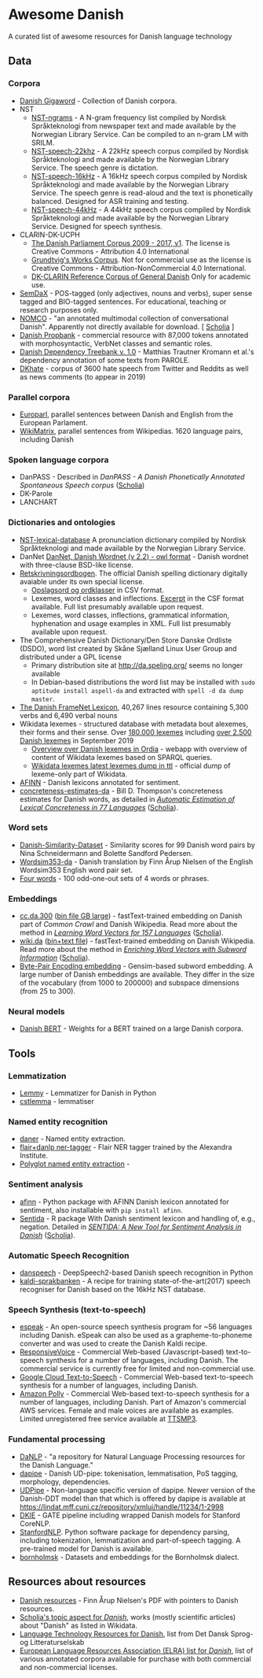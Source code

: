 # Awesome Danish
A curated list of awesome resources for Danish language technology

## Data
### Corpora
* [Danish Gigaword](http://gigaword.dk/) - Collection of Danish corpora.
* NST
  * [NST-ngrams](http://www.nb.no/sprakbanken/show?serial=sbr-28) - A N-gram frequency list compiled by Nordisk Språkteknologi from newspaper text and made available by the Norwegian Library Service. Can be compiled to an n-gram LM with SRILM.
  * [NST-speech-22khz](http://www.nb.no/sprakbanken/show?serial=sbr-20) - A 22kHz speech corpus compiled by Nordisk Språkteknologi and made available by the Norwegian Library Service. The speech genre is dictation.
  * [NST-speech-16kHz](http://www.nb.no/sprakbanken/show?serial=sbr-19) - A 16kHz speech corpus compiled by Nordisk Språkteknologi and made available by the Norwegian Library Service. The speech genre is read-aloud and the text is phonetically balanced. Designed for ASR training and testing.
  * [NST-speech-44kHz](http://www.nb.no/sprakbanken/show?serial=sbr-21) - A 44kHz speech corpus compiled by Nordisk Språkteknologi and made available by the Norwegian Library Service. Designed for speech synthesis.
* CLARIN-DK-UCPH
  * [The Danish Parliament Corpus 2009 - 2017, v1](https://repository.clarin.dk/repository/xmlui/handle/20.500.12115/8). The license is Creative Commons - Attribution 4.0 International
  * [Grundtvig's Works Corpus](https://repository.clarin.dk/repository/xmlui/handle/20.500.12115/31). Not for commercial use as the license is Creative Commons - Attribution-NonCommercial 4.0 International.
  * [DK-CLARIN Reference Corpus of General Danish](https://repository.clarin.dk/repository/xmlui/handle/20.500.12115/36) Only for academic use.
* [SemDaX](https://github.com/coastalcph/semdax) - POS-tagged (only adjectives, nouns and verbs), super sense tagged and BIO-tagged sentences. For educational, teaching or research purposes only. 
* [NOMCO](https://cst.ku.dk/projekter/the-danish-nomco-corpus/) - "an annotated multimodal collection of conversational Danish". Apparently not directly available for download. [ [Scholia](https://tools.wmflabs.org/scholia/work/Q57730960) ]
* [Danish Propbank](http://catalog.elra.info/en-us/repository/browse/ELRA-W0117/) - commercial resource with 87,000 tokens annotated with morphosyntactic, VerbNet classes and semantic roles. 
* [Danish Dependency Treebank v. 1.0](http://www.buch-kromann.dk/matthias/ddt1.0/) - Matthias Trautner Kromann et al.'s dependency annotation of some texts from PAROLE.
* [DKhate](https://leondz.github.io/hatespeechdata/) - corpus of 3600 hate speech from Twitter and Reddits as well as news comments (to appear in 2019)

### Parallel corpora
* [Europarl](https://www.statmt.org/europarl/), parallel sentences between Danish and English from the European Parlament. 
* [WikiMatrix](https://github.com/facebookresearch/LASER/tree/master/tasks/WikiMatrix), parallel sentences from Wikipedias. 1620 language pairs, including Danish

### Spoken language corpora
* DanPASS - Described in *DanPASS - A Danish Phonetically Annotated Spontaneous Speech corpus* ([Scholia](https://tools.wmflabs.org/scholia/work/Q71038312))
* DK-Parole
* LANCHART

### Dictionaries and ontologies
* [NST-lexical-database](http://www.nb.no/sprakbanken/show?serial=sbr-26) A pronunciation dictionary compiled by Nordisk Språkteknologi and made available by the Norwegian Library Service.
* DanNet [DanNet, Danish Wordnet (v 2.2) - owl format](https://repository.clarin.dk/repository/xmlui/handle/20.500.12115/25) - Danish wordnet with three-clause BSD-like license.
* [Retskrivningsordbogen](https://dsn.dk/retskrivning/om-retskrivningsordbogen/ro-elektronisk-og-som-bog). The official Danish spelling dictionary digitally avaiable under its own special license.
  * [Opslagsord og ordklasser](https://dsn.dk/retskrivning/om-retskrivningsordbogen/RO2012.opslagsord.med.homnr.og.ordklasse.zip) in CSV format.
  * Lexemes, word classes and inflections. [Excerpt](https://dsn.dk/retskrivning/om-retskrivningsordbogen/ro-elektronisk-og-som-bog) in the CSF format available. Full list presumably available upon request.
  * Lexemes, word classes, inflections, grammatical information, hyphenation and usage examples in XML. Full list presumably available upon request.
* The Comprehensive Danish Dictionary/Den Store Danske Ordliste (DSDO), word list created by Skåne Sjælland Linux User Group and distributed under a GPL license
  * Primary distribution site at http://da.speling.org/ seems no longer available 
  * In Debian-based distributions the word list may be installed with `sudo aptitude install aspell-da` and extracted with `spell -d da dump master`.
* [The Danish FrameNet Lexicon](https://korpus.dsl.dk/e-resources/FrameNet.html), 40,267 lines resource containing 5,300 verbs and 6,490 verbal nouns
* Wikidata lexemes - structured database with metadata bout alexemes, their forms and their sense. Over [180.000 lexemes](https://tools.wmflabs.org/ordia/statistics/) including [over 2.500 Danish lexemes](https://tools.wmflabs.org/ordia/language/) in September 2019
  * [Overview over Danish lexemes in Ordia](https://tools.wmflabs.org/ordia/language/Q9035) - webapp with overview of content of Wikidata lexemes based on SPARQL queries. 
  * [Wikidata lexemes latest lexemes dump in ttl](https://dumps.wikimedia.org/wikidatawiki/entities/latest-lexemes.ttl.bz2) - official dump of lexeme-only part of Wikidata.
* [AFINN](https://github.com/fnielsen/afinn/tree/master/afinn/data) - Danish lexicons annotated for sentiment.  
* [concreteness-estimates-da](https://github.com/billdthompson/cogsci-auto-norm/blob/master/results/concreteness-estimates-da.csv) - Bill D. Thompson's concreteness estimates for Danish words, as detailed in *[Automatic Estimation of Lexical Concreteness in 77 Languages](http://pubman.mpdl.mpg.de/pubman/item/escidoc:2622741/component/escidoc:2622739/Thompson_Lupyan_2018.pdf)* ([Scholia](https://tools.wmflabs.org/scholia/work/Q56219750)).

### Word sets
* [Danish-Similarity-Dataset](https://github.com/kuhumcst/Danish-Similarity-Dataset) - Similarity scores for 99 Danish word pairs by Nina Schneidermann and Bolette Sandford Pedersen.
* [Wordsim353-da](https://github.com/fnielsen/dasem/tree/master/dasem/data/wordsim353-da) - Danish translation by Finn Årup Nielsen of the English Wordsim353 English word pair set.
* [Four words](https://github.com/fnielsen/dasem/tree/master/dasem/data) - 100 odd-one-out sets of 4 words or phrases.

### Embeddings 
- [cc.da.300](https://fasttext.cc/docs/en/crawl-vectors.html) ([bin file GB large](https://s3-us-west-1.amazonaws.com/fasttext-vectors/word-vectors-v2/cc.da.300.bin.gz)) - fastText-trained embedding on Danish part of *Common Crawl* and Danish Wikipedia. Read more about the method in *[Learning Word Vectors for 157 Languages](https://arxiv.org/pdf/1802.06893)* ([Scholia](https://tools.wmflabs.org/scholia/work/Q49985142)). 
- [wiki.da](https://fasttext.cc/docs/en/pretrained-vectors.html) ([bin+text file](https://s3-us-west-1.amazonaws.com/fasttext-vectors/wiki.da.zip)) - fastText-trained embedding on Danish Wikipedia. Read more about the method in *[Enriching Word Vectors with Subword Information](https://arxiv.org/pdf/1607.04606)* ([Scholia](https://tools.wmflabs.org/scholia/work/Q28775150)).
- [Byte-Pair Encoding embedding](https://github.com/bheinzerling/bpemb) - Gensim-based subword embedding. A large number of Danish embeddings are available. They differ in the size of the vocabulary (from 1000 to 200000) and subspace dimensions (from 25 to 300).

### Neural models
- [Danish BERT](https://github.com/mollerhoj/danish_bert) - Weights for a BERT trained on a large Danish corpora.

## Tools 

### Lemmatization 
- [Lemmy](https://github.com/sorenlind/lemmy) - Lemmatizer for Danish in Python
- [cstlemma](https://github.com/kuhumcst/cstlemma) - lemmatiser

### Named entity recognition
- [daner](https://github.com/ITUnlp/daner) - Named entity extraction.
- [flair+danlp ner-tagger](https://github.com/alexandrainst/danlp/blob/master/docs/models/ner.md) - Flair NER tagger trained by the Alexandra Institute.
- [Polyglot named entity extraction](https://polyglot.readthedocs.io/en/latest/NamedEntityRecognition.html) - 

### Sentiment analysis
- [afinn](https://github.com/fnielsen/afinn/) - Python package with AFINN Danish lexicon annotated for sentiment, also installable with `pip install afinn`.
- [Sentida](https://github.com/Guscode/Sentida/) - R package With Danish sentiment lexicon and handling of, e.g., negation. Detailed in *[SENTIDA: A New Tool for Sentiment Analysis in Danish](https://tidsskrift.dk/lwo/article/download/115711/163973/)* ([Scholia](https://tools.wmflabs.org/scholia/work/Q67272735)).

### Automatic Speech Recognition
* [danspeech](https://github.com/danspeech/danspeech) - DeepSpeech2-based Danish speech recognition in Python
* [kaldi-sprakbanken](https://github.com/kaldi-asr/kaldi/tree/master/egs/sprakbanken/s5) - A recipe for training state-of-the-art(2017) speech recogniser for Danish based on the 16kHz NST database.

### Speech Synthesis (text-to-speech)
* [espeak](http://espeak.sourceforge.net/) - An open-source speech synthesis program for ~56 languages including Danish. eSpeak can also be used as a grapheme-to-phoneme converter and was used to create the Danish Kaldi recipe.
* [ResponsiveVoice](https://responsivevoice.org/) - Commercial Web-based (Javascript-based) text-to-speech synthesis for a number of languages, including Danish. The commercial service is currently free for limited and non-commercial use.
* [Google Cloud Text-to-Speech](https://cloud.google.com/text-to-speech/) - Commercial Web-based text-to-speech synthesis for a number of languages, including Danish.
* [Amazon Polly](https://aws.amazon.com/polly/) - Commercial Web-based text-to-speech synthesis for a number of languages, including Danish. Part of Amazon's commercial AWS services. Female and male voices are available as examples. Limited unregistered free service available at [TTSMP3](https://ttsmp3.com/text-to-speech/Danish/).

### Fundamental processing
- [DaNLP](https://github.com/alexandrainst/danlp/) - "a repository for Natural Language Processing resources for the Danish Language."
- [dapipe](https://github.com/ITUnlp/dapipe) - Danish UD-pipe: tokenisation, lemmatisation, PoS tagging, morphology, dependencies.
- [UDPipe](http://ufal.mff.cuni.cz/udpipe) - Non-language specific version of dapipe. Newer version of the Danish-DDT model than that which is offered by dapipe is available at https://lindat.mff.cuni.cz/repository/xmlui/handle/11234/1-2998
- [DKIE](https://gate.ac.uk/sale/tao/splitch15.html#sec:misc-creole:language-plugins:danish) - GATE pipeline including wrapped Danish models for Stanford CoreNLP.
- [StanfordNLP](https://stanfordnlp.github.io/stanfordnlp/). Python software package for dependency parsing, including tokenization, lemmatization and part-of-speech tagging. A pre-trained model for Danish is available.
 - [bornholmsk](https://github.com/leondz/bornholmsk) - Datasets and embeddings for the Bornholmsk dialect.

## Resources about resources
- [Danish resources](http://www2.imm.dtu.dk/pubdb/views/edoc_download.php/6956/pdf/imm6956.pdf) - Finn Årup Nielsen's PDF with pointers to Danish resources.
- [Scholia's topic aspect for *Danish*](https://tools.wmflabs.org/scholia/topic/Q9035), works (mostly scientific articles) about "Danish" as listed in Wikidata.
- [Language Technology Resources for Danish](https://korpus.dsl.dk/resources.html), list from Det Dansk Sprog- og Litteraturselskab
- [European Language Resources Association (ELRA) list for *Danish*](http://catalog.elra.info/en-us/repository/search/?selected_facets=languageNameFilter_exact%3ADanish), list of various annotated corpora available for purchase with both commercial and non-commercial licenses.
